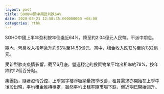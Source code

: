 ```yaml
---
layout: post
title: SOHO中國中期盈利跌64%
date: 2020-08-21 12:58:35.000000000 +08:00
categories: rthk
---
```


SOHO中國上半年盈利按年倒退近64%，降至約2.04億元人民幣。不派中期息。

期內，營業收入按年急升約63%至14.53億元，當中，租金收入跌12%至約7.82億元。

受新型肺炎疫情影響，截至6月底，營運穩定的投資物業平均出租率約78%，按年跌約12個百分點。

集團指，隨著疫情受控，上季寫字樓淨吸納量按季改善，租賃需求亦開始在上季中後段出現，平均租金維持穩定，雖然平均出租率隨市場下跌，但近期已開始回升。
